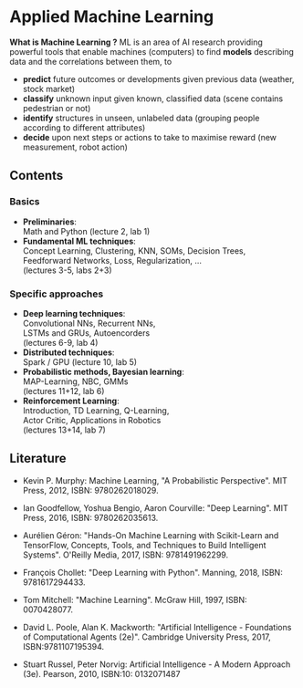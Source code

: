 # Applied Machine Learning
**What is Machine Learning ?** ML is an area of AI research providing powerful tools that enable machines (computers) to find 
**models** describing data and the correlations between them, to
* **predict** future outcomes or developments given previous data (weather, stock market)
* **classify** unknown input given known, classified data (scene contains pedestrian or not) 
* **identify** structures in unseen, unlabeled data (grouping people according to different attributes)
* **decide** upon next steps or actions to take to maximise reward (new measurement, robot action)

## Contents
### Basics
* **Preliminaries**: <br>
Math and Python (lecture 2, lab 1)
* **Fundamental ML techniques**:<br> 
 Concept Learning, Clustering, KNN, SOMs, Decision Trees, <br> 
 Feedforward Networks, Loss, Regularization, … <br>
 (lectures 3-5, labs 2+3)
### Specific approaches
* **Deep learning techniques**: <br>
Convolutional NNs, Recurrent NNs, <br>
LSTMs and GRUs, Autoencorders <br>
(lectures 6-9, lab 4)
* **Distributed techniques**: <br>
Spark / GPU (lecture 10, lab 5)
* **Probabilistic methods, Bayesian learning**: <br>
MAP-Learning, NBC, GMMs <br>
(lectures 11+12, lab 6)
* **Reinforcement Learning**: <br>
Introduction, TD Learning, Q-Learning, <br>
Actor Critic, Applications in Robotics <br>
(lectures 13+14, lab 7)

## Literature
* Kevin P. Murphy: Machine Learning, "A Probabilistic Perspective". MIT Press, 2012, ISBN: 9780262018029.
* Ian Goodfellow, Yoshua Bengio, Aaron Courville: "Deep Learning". MIT Press, 2016, ISBN: 
9780262035613.
* Aurélien Géron: "Hands-On Machine Learning with Scikit-Learn and TensorFlow, Concepts, Tools, and Techniques to Build Intelligent Systems". O'Reilly Media, 2017, ISBN: 9781491962299.

* François Chollet: "Deep Learning with Python". Manning, 2018, ISBN: 9781617294433.
* Tom Mitchell: "Machine Learning". McGraw Hill, 1997, ISBN: 0070428077.
* David L. Poole, Alan K. Mackworth: "Artificial Intelligence - Foundations of Computational Agents (2e)". Cambridge University Press, 2017, ISBN:9781107195394.

* Stuart Russel, Peter Norvig: Artificial Intelligence - A Modern Approach (3e). Pearson, 2010, ISBN:10: 0132071487
